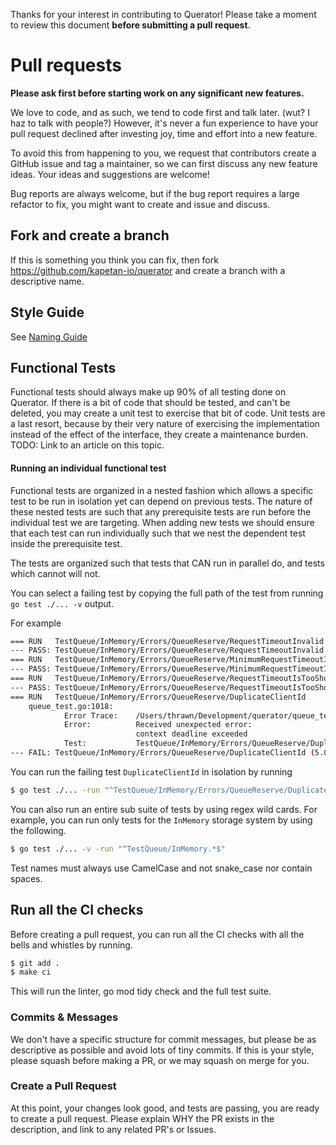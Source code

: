 Thanks for your interest in contributing to Querator! Please take a moment to review this document
**before submitting a pull request**.

# Pull requests

**Please ask first before starting work on any significant new features.**

We love to code, and as such, we tend to code first and talk later. (wut? I haz to talk with people?) However, it's
never a fun experience to have your pull request declined after investing joy, time and effort into a new feature.

To avoid this from happening to you, we request that contributors create a GitHub issue and tag a maintainer, so we
can first discuss any new feature ideas. Your ideas and suggestions are welcome!

Bug reports are always welcome, but if the bug report requires a large refactor to fix, you might want to create
and issue and discuss.

## Fork and create a branch
If this is something you think you can fix, then fork https://github.com/kapetan-io/querator and create
a branch with a descriptive name.

## Style Guide
See [Naming Guide](doc/NAMING.md)

## Functional Tests
Functional tests should always make up 90% of all testing done on Querator. If there is a bit of code that
should be tested, and can't be deleted, you may create a unit test to exercise that bit of code. Unit tests
are a last resort, because by their very nature of exercising the implementation instead of the effect of the
interface, they create a maintenance burden. TODO: Link to an article on this topic.

#### Running an individual functional test
Functional tests are organized in a nested fashion which allows a specific test to be run in isolation yet can depend
on previous tests. The nature of these nested tests are such that any prerequisite tests are run before the individual
test we are targeting. When adding new tests we should ensure that each test can run individually such that we nest 
the dependent test inside the prerequisite test.

The tests are organized such that tests that CAN run in parallel do, and tests which cannot will not.

You can select a failing test by copying the full path of the test from running `go test ./... -v` output.

For example
```bash
=== RUN   TestQueue/InMemory/Errors/QueueReserve/RequestTimeoutInvalid
--- PASS: TestQueue/InMemory/Errors/QueueReserve/RequestTimeoutInvalid (0.00s)
=== RUN   TestQueue/InMemory/Errors/QueueReserve/MinimumRequestTimeoutIsAllowed
--- PASS: TestQueue/InMemory/Errors/QueueReserve/MinimumRequestTimeoutIsAllowed (0.00s)
=== RUN   TestQueue/InMemory/Errors/QueueReserve/RequestTimeoutIsTooShort
--- PASS: TestQueue/InMemory/Errors/QueueReserve/RequestTimeoutIsTooShort (0.00s)
=== RUN   TestQueue/InMemory/Errors/QueueReserve/DuplicateClientId
    queue_test.go:1018: 
        	Error Trace:	/Users/thrawn/Development/querator/queue_test.go:1018
        	Error:      	Received unexpected error:
        	            	context deadline exceeded
        	Test:       	TestQueue/InMemory/Errors/QueueReserve/DuplicateClientId
--- FAIL: TestQueue/InMemory/Errors/QueueReserve/DuplicateClientId (5.02s)
```

You can run the failing test `DuplicateClientId` in isolation by running

```bash
$ go test ./... -run "^TestQueue/InMemory/Errors/QueueReserve/DuplicateClientId$"
```

You can also run an entire sub suite of tests by using regex wild cards. For example, you can run only tests for 
the `InMemory` storage system by using the following.

```bash
$ go test ./... -v -run "^TestQueue/InMemory.*$"
```

Test names must always use CamelCase and not snake_case nor contain spaces.

## Run all the CI checks
Before creating a pull request, you can run all the CI checks with all the bells and whistles by running.
```bash
$ git add .
$ make ci
```
This will run the linter, go mod tidy check and the full test suite.

### Commits & Messages
We don't have a specific structure for commit messages, but please be as descriptive as possible and avoid
lots of tiny commits. If this is your style, please squash before making a PR, or we may squash on merge for you.

### Create a Pull Request
At this point, your changes look good, and tests are passing, you are ready to create a pull request. Please
explain WHY the PR exists in the description, and link to any related PR's or Issues.
